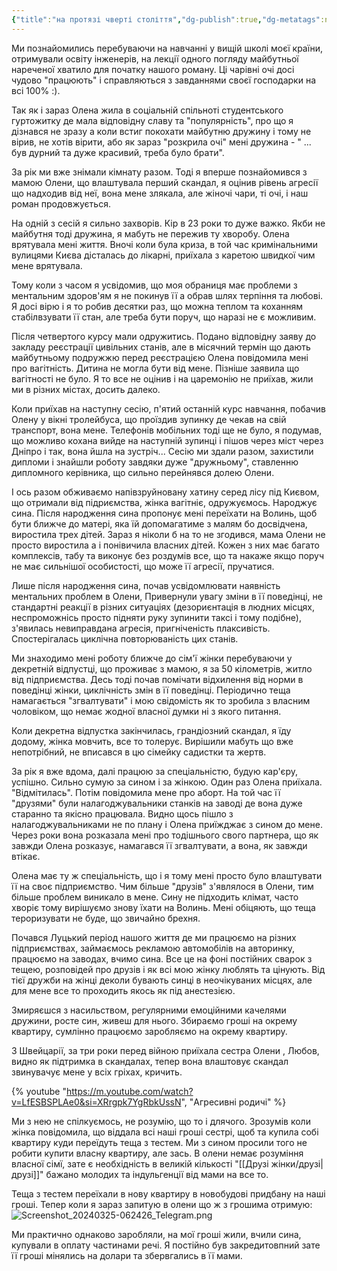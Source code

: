 ```yaml
---
{"title":"на протязі чверті століття","dg-publish":true,"dg-metatags":null,"dg-home":null,"permalink":"/na-protyazi-chverti-stolittya/","dgPassFrontmatter":true,"noteIcon":""}
---
```


Ми познайомились перебуваючи на навчанні у вищій школі моєї країни, отримували освіту інженерів, на лекції одного погляду майбутньої нареченої хватило для початку нашого роману. Ці чарівні очі досі чудово "працюють" і справляються з завданнями своєї господарки на всі 100% :).

Так як і зараз Олена жила в соціальній спільноті студентського гуртожитку де мала відповідну славу та "популярність", про що я дізнався не зразу а коли встиг покохати майбутню дружину і тому не вірив, не хотів вірити, або як зараз "розкрила очі" мені дружина - " ... був дурний та дуже красивий, треба було брати".

За рік ми вже знімали кімнату разом. Тоді я вперше познайомився з мамою Олени, що влаштувала перший скандал, я оцінив рівень агресії що надходив від неї, вона мене злякала, але жіночі чари, ті очі, і наш роман продовжується.

На одній з сесій я сильно захворів. Кір в 23 роки то дуже важко. Якби не майбутня тоді дружина, я мабуть не пережив ту хворобу. Олена врятувала мені життя. Вночі коли була криза, в той час кримінальними вулицями Києва дісталась до лікарні, приїхала з каретою швидкої чим мене врятувала.

Тому коли з часом я усвідомив, що моя обраниця має проблеми з ментальним здоров'ям я не покинув її а обрав шлях терпіння та любові. Я досі вірю і я то робив десятки раз, що можна теплом та коханням стабілвзувати її стан, але треба бути поруч, що наразі не є можливим.

Після четвертого курсу мали одружитись. Подано відповідну заяву до закладу реєстрації цивільних станів, але в місячний термін що дають майбутньому подружжю перед реєстрацією Олена повідомила мені про вагітність. Дитина не могла бути від мене. Пізніше заявила що вагітності не було. Я то все не оцінив і на царемонію не приїхав, жили ми в різних містах, досить далеко.

Коли приїхав на наступну сесію, п'ятий останній курс навчання, побачив Олену у вікні тролейбуса, що проїздив зупинку де чекав на свій транспорт, вона мене. Телефонів мобільних тоді ще не було, я подумав, що можливо кохана вийде на наступній зупинці і пішов через міст через Дніпро і так, вона йшла на зустріч... Сесію ми здали разом, захистили дипломи і знайшли роботу завдяки дуже "дружньому", ставленню дипломного керівника, що сильно перейнявся долею Олени.

І ось разом обживаємо напівзруйновану хатину серед лісу під Києвом, що отримали від підриємства, жінка вагітніє, одружуємось. Народжує сина. Після народження сина пропонує мені переїхати на Волинь, щоб бути ближче до матері, яка їй допомагатиме з малям бо досвідчена, виростила трех дітей. Зараз я ніколи б на то не згодився, мама Олени не просто виростила а і понівичила власних дітей. Кожен з них має багато комплексів, табу та виконує без роздумів все, що та накаже якщо поруч не має сильнішої особистості, що може її агресії, пручатися.

Лише після народження сина, почав усвідомлювати наявність ментальних проблем в Олени, Привернули увагу зміни в її поведінці, не стандартні реакції в різних ситуаціях (дезориєнтація в людних місцях, неспроможнісь просто підняти руку зупинити таксі і тому подібне), з'явилась невиправдана агресія, пригніченість плаксивість. Спостерігалась циклічна повторюваність цих станів. 

Ми знаходимо мені роботу ближче до сім'ї жінки перебуваючи у декретній відпустці, що проживає з мамою, я за 50 кілометрів, житло від підприємства. Десь тоді почав помічати відхилення від норми в поведінці жінки, циклічність змін в її поведінці. Періодично теща намагається "згвалтувати" і мою свідомість як то зробила з власним чоловіком, що немає жодної власної думки ні з якого питання. 

Коли декретна відпустка закінчилась, грандіозний скандал, я їду додому, жінка мовчить, все то толерує. Вирішили мабуть що вже непотрібний, не вписався в цю сімейку садистки та жертв.

За рік я вже вдома, далі працюю за спеціальністю, будую кар'єру, успішно. Сильно сумую за сином і за жінкою. Один раз Олена приїхала. "Відмітилась". Потім повідомила мене про аборт. На той час її "друзями" були налагоджувальники станків на заводі де вона дуже старанно та якісно працювала. Видно щось пішло з налагоджувальниками не по плану і Олена приїжджає з сином до мене. Через роки вона розказала мені про тодішнього свого партнера, що як завжди Олена розказує, намагався її згвалтувати, а вона, як завжди втікає.

Олена має ту ж спеціальність, що і я тому мені просто було влаштувати її на своє підприємство. Чим більше "друзів" з'являлося в Олени, тим більше проблем виникало в мене. Сину не підходить клімат, часто хворіє тому вирішуємо знову їхати на Волинь. Мені обіцяють, що теща тероризувати не буде, що звичайно брехня.

Почався Луцький період нашого життя де ми працюємо на різних підприємствах, займаємось рекламою автомобілів на авторинку, працюємо на заводах, вчимо сина. Все це на фоні постійних сварок з тещею, розповідей про друзів і як всі мою жінку люблять та цінують. Від тієї дружби на жінці деколи бувають синці в неочікуваних місцях, але для мене все то проходить якось як під анестезією. 

Змиряєшся з насильством, регулярними емоційними качелями дружини, росте син, живеш для нього. Збираємо гроші на окрему квартиру, сумлінно працюємо заробляємо на окрему квартиру.

З Швейцарії, за три роки перед війною приїхала сестра Олени , Любов, видно як підтримка в скандалах, тепер вона влаштовує скандал звинувачує мене у всіх гріхах, кричить. 

{% youtube "https://m.youtube.com/watch?v=LfESBSPLAe0&si=XRrgpk7YgRbkUssN", "Агресивні родичі" %}

Ми з нею не спілкуємось, не розумію, що то і длячого. Зрозумів коли жінка повідомила, що віддала всі наші гроші сестрі, щоб та купила собі квартиру куди переїдуть теща з тестем. Ми з сином просили того не робити купити власну квартиру, але зась. В олени немає розуміння власної сімї, зате є необхідність в великій кількості "[[Друзі жінки/друзі\|друзі]]" бажано молодих та індульгенції від мами на все то.

Теща з тестем переїхали в нову квартиру в новобудові придбану на наші гроші. Тепер коли я зараз запитую в олени що ж з грошима отримую:
![Screenshot_20240325-062426_Telegram.png](/img/user/Screenshot_20240325-062426_Telegram.png)

Ми практично однаково заробляли, на мої гроші жили, вчили сина, купували в оплату частинами речі. Я постійно був закредитовпний зате її гроші мінялись на долари та збервгались в її мами.